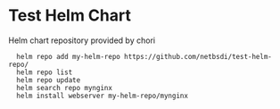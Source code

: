 # Test Helm Chart

Helm chart repository provided by chori

      helm repo add my-helm-repo https://github.com/netbsdi/test-helm-repo/
      helm repo list
      helm repo update
      helm search repo mynginx
      helm install webserver my-helm-repo/mynginx
